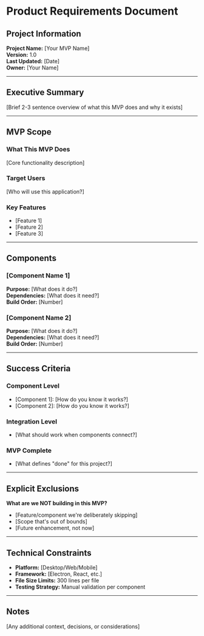 # Product Requirements Document

## Project Information
**Project Name:** [Your MVP Name]  
**Version:** 1.0  
**Last Updated:** [Date]  
**Owner:** [Your Name]

---

## Executive Summary
[Brief 2-3 sentence overview of what this MVP does and why it exists]

---

## MVP Scope

### What This MVP Does
[Core functionality description]

### Target Users
[Who will use this application?]

### Key Features
- [Feature 1]
- [Feature 2]
- [Feature 3]

---

## Components

### [Component Name 1]
**Purpose:** [What does it do?]  
**Dependencies:** [What does it need?]  
**Build Order:** [Number]

### [Component Name 2]
**Purpose:** [What does it do?]  
**Dependencies:** [What does it need?]  
**Build Order:** [Number]

---

## Success Criteria

### Component Level
- [Component 1]: [How do you know it works?]
- [Component 2]: [How do you know it works?]

### Integration Level
- [What should work when components connect?]

### MVP Complete
- [What defines "done" for this project?]

---

## Explicit Exclusions
**What are we NOT building in this MVP?**

- [Feature/component we're deliberately skipping]
- [Scope that's out of bounds]
- [Future enhancement, not now]

---

## Technical Constraints
- **Platform:** [Desktop/Web/Mobile]
- **Framework:** [Electron, React, etc.]
- **File Size Limits:** 300 lines per file
- **Testing Strategy:** Manual validation per component

---

## Notes
[Any additional context, decisions, or considerations]

